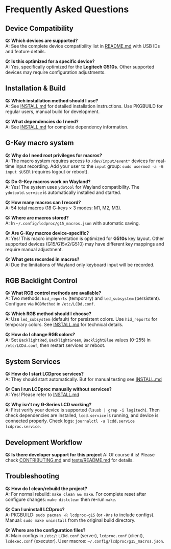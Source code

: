 # Frequently Asked Questions

## Device Compatibility

**Q: Which devices are supported?**  
A: See the complete device compatibility list in [README.md](README.md#supported-devices) with USB IDs and feature details.

**Q: Is this optimized for a specific device?**  
A: Yes, specifically optimized for the **Logitech G510s**. Other supported devices may require configuration adjustments.

## Installation & Build

**Q: Which installation method should I use?**  
A: See [INSTALL.md](INSTALL.md) for detailed installation instructions. Use PKGBUILD for regular users, manual build for development.

**Q: What dependencies do I need?**  
A: See [INSTALL.md](INSTALL.md#install-required-dependencies) for complete dependency information.

## G-Key macro system

**Q: Why do I need root privileges for macros?**  
A: The macro system requires access to `/dev/input/event*` devices for real-time input recording. Add your user to the `input` group: `sudo usermod -a -G input $USER` (requires logout or reboot).

**Q: Do G-Key macros work on Wayland?**  
A: Yes! The system uses `ydotool` for Wayland compatibility. The `ydotoold.service` is automatically installed and started.

**Q: How many macros can I record?**  
A: 54 total macros (18 G-keys × 3 modes: M1, M2, M3).

**Q: Where are macros stored?**  
A: In `~/.config/lcdproc/g15_macros.json` with automatic saving.

**Q: Are G-Key macros device-specific?**  
A: Yes! This macro implementation is optimized for **G510s** key layout. Other supported devices (G15/G15v2/G510) may have different key mappings and require manual adjustment.

**Q: What gets recorded in macros?**  
A: Due the limitations of Wayland only keyboard input will be recorded.

## RGB Backlight Control

**Q: What RGB control methods are available?**  
A: Two methods: `hid_reports` (temporary) and `led_subsystem` (persistent). Configure via `RGBMethod` in `/etc/LCDd.conf`.

**Q: Which RGB method should I choose?**  
A: Use `led_subsystem` (default) for persistent colors. Use `hid_reports` for temporary colors. See [INSTALL.md](INSTALL.md#rgb-backlight-configuration) for technical details.

**Q: How do I change RGB colors?**  
A: Set `BacklightRed`, `BacklightGreen`, `BacklightBlue` values (0-255) in `/etc/LCDd.conf`, then restart services or reboot.

## System Services

**Q: How do I start LCDproc services?**  
A: They should start automatically. But for manual testing see [INSTALL.md](INSTALL.md#running-automatically)

**Q: Can I run LCDproc manually without services?**  
A: Yes! Please refer to [INSTALL.md](INSTALL.md#running-manually)

**Q: Why isn't my G-Series LCD working?**  
A: First verify your device is supported (`lsusb | grep -i logitech`). Then check dependencies are installed, `lcdd.service` is running, and device is connected properly. Check logs: `journalctl -u lcdd.service lcdproc.service`.

## Development Workflow

**Q: Is there developer support for this project**
A: Of course it is! Please check [CONTRIBUTING.md](CONTRIBUTING.md) and [tests/README.md](tests/README.md) for details.

## Troubleshooting

**Q: How do I clean/rebuild the project?**  
A: For normal rebuild: `make clean && make`. For complete reset after configure changes: `make distclean` then re-run `make`.

**Q: Can I uninstall LCDproc?**  
A: PKGBUILD: `sudo pacman -R lcdproc-g15` (or `-Rns` to include configs). Manual: `sudo make uninstall` from the original build directory.

**Q: Where are the configuration files?**  
A: Main configs in `/etc/`: `LCDd.conf` (server), `lcdproc.conf` (client), `lcdexec.conf` (executor). User macros: `~/.config/lcdproc/g15_macros.json`.
